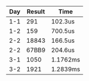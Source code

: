 | Day | Result | Time     |
| --- | ------ | -------- |
| 1-1 | 291    | 102.3us  |
| 1-2 | 159    | 700.5us  |
| 2-2 | 18843  | 166.5us  |
| 2-2 | 67BB9  | 204.6us  |
| 3-1 | 1050   | 1.1762ms |
| 3-2 | 1921   | 1.2839ms |